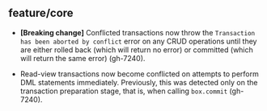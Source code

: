 ## feature/core

* **[Breaking change]** Conflicted transactions now throw the
  `Transaction has been aborted by conflict` error on any CRUD operations
  until they are either rolled back (which will return no error) or committed
  (which will return the same error) (gh-7240).

* Read-view transactions now become conflicted on attempts to perform DML
  statements immediately. Previously, this was detected only on the transaction
  preparation stage, that is, when calling `box.commit` (gh-7240).

